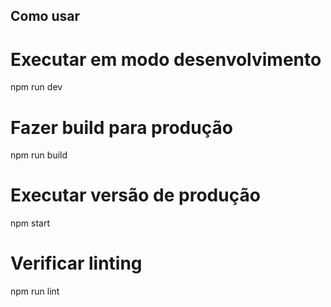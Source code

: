 ## Como usar

# Executar em modo desenvolvimento
npm run dev

# Fazer build para produção
npm run build

# Executar versão de produção
npm start

# Verificar linting
npm run lint
